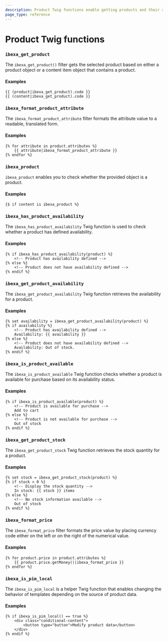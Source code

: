 ```yaml
---
description: Product Twig functions enable getting products and their attributes in templates.
page_type: reference
---
```


# Product Twig functions

### `ibexa_get_product`

The `ibexa_get_product()` filter gets the selected product based on either a product object or a content item object that contains a product.

#### Examples

``` hmml+twig
{{ (product|ibexa_get_product).code }}
{{ (content|ibexa_get_product).code }}
```

### `ibexa_format_product_attribute`

The `ibexa_format_product_attribute` filter formats the attribute value to a readable, translated form.

#### Examples

``` html+twig
{% for attribute in product.attributes %}
    {{ attribute|ibexa_format_product_attribute }}
{% endfor %}
```

### `ibexa_product`

`ibexa_product` enables you to check whether the provided object is a product.

#### Examples

``` html+twig
{$ if content is ibexa_product %}
```

### `ibexa_has_product_availability`

The `ibexa_has_product_availability` Twig function is used to check whether a product has defined availability.

#### Examples

```html+twig
{% if ibexa_has_product_availability(product) %}
    <!-- Product has availability defined -->
{% else %}
    <!-- Product does not have availability defined -->
{% endif %}
```

### `ibexa_get_product_availability`

The `ibexa_get_product_availability` Twig function retrieves the availability for a product.

#### Examples

```html+twig
{% set availability = ibexa_get_product_availability(product) %}
{% if availability %}
    <!-- Product has availability defined -->
    Availability: {{ availability }}
{% else %}
    <!-- Product does not have availability defined -->
    Availability: Out of stock.
{% endif %}

```

### `ibexa_is_product_available`

The `ibexa_is_product_available` Twig function checks whether a product is available for purchase based on its availability status.

#### Examples

```html+twig
{% if ibexa_is_product_available(product) %}
    <!-- Product is available for purchase -->
    Add to cart
{% else %}
    <!-- Product is not available for purchase -->
    Out of stock
{% endif %}

```

### `ibexa_get_product_stock`

The `ibexa_get_product_stock` Twig function retrieves the stock quantity for a product.

#### Examples

```html+twig
{% set stock = ibexa_get_product_stock(product) %}
{% if stock > 0 %}
    <!-- Display the stock quantity -->
    In stock: {{ stock }} items
{% else %}
    <!-- No stock information available -->
    Out of stock
{% endif %}

```

### `ibexa_format_price`

The `ibexa_format_price` filter formats the price value by placing currency code either on the left or on the right of the numerical value.

#### Examples

``` html+twig
{% for product.price in product.attributes %}
    {{ product.price.getMoney()|ibexa_format_price }}
{% endfor %}
```

### `ibexa_is_pim_local`

The `ibexa_is_pim_local` is a helper Twig function that enables changing the behavior of templates depending on the source of product data.

#### Examples

``` html+twig
{% if ibexa_is_pim_local() == true %}
    <div class="conditional-content">
        <button type="button">Modify product data</button>
    </div>
{% endif %}
```